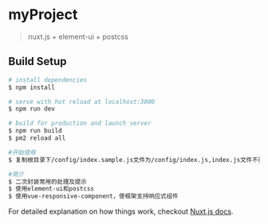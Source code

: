 # myProject

> nuxt.js + element-ui + postcss

## Build Setup

``` bash
# install dependencies
$ npm install

# serve with hot reload at localhost:3000
$ npm run dev

# build for production and launch server
$ npm run build
$ pm2 reload all

#开始使用
$ 复制根目录下/config/index.sample.js文件为/config/index.js,index.js文件不要提交

#简介
$ 二次封装常用的处理及提示
$ 使用element-ui和postcss
$ 使用vue-responsive-component，使框架支持响应式组件

```

For detailed explanation on how things work, checkout [Nuxt.js docs](https://nuxtjs.org).
